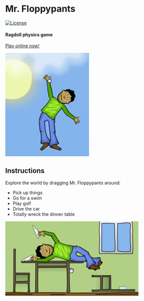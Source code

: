 # Mr. Floppypants

[![License](https://img.shields.io/github/license/sbj42/mr-floppypants.svg)](https://github.com/sbj42/mr-floppypants)

#### Ragdoll physics game

[Play online now!](https://sbj42.github.io/projects/mr-floppypants/)

![Example Image](https://raw.githubusercontent.com/sbj42/mr-floppypants/master/promo/hello.png)

## Instructions

Explore the world by dragging Mr. Floppypants around:
* Pick up things
* Go for a swim
* Play golf
* Drive the car
* Totally wreck the dinner table

![Example Image](https://raw.githubusercontent.com/sbj42/mr-floppypants/master/promo/dinner.png)